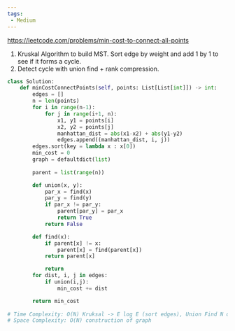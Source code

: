 ```yaml
---
tags:
 - Medium
---
```


https://leetcode.com/problems/min-cost-to-connect-all-points

1. Kruskal Algorithm to build MST. Sort edge by weight and add 1 by 1 to see if it forms a cycle.
2. Detect cycle with union find + rank compression. 

```python
class Solution:
    def minCostConnectPoints(self, points: List[List[int]]) -> int:
        edges = []
        n = len(points)
        for i in range(n-1):
            for j in range(i+1, n):
                x1, y1 = points[i]
                x2, y2 = points[j]
                manhattan_dist = abs(x1-x2) + abs(y1-y2)
                edges.append((manhattan_dist, i, j))
        edges.sort(key = lambda x : x[0])
        min_cost = 0        
        graph = defaultdict(list)
        
        parent = list(range(n))

        def union(x, y):
            par_x = find(x)
            par_y = find(y)
            if par_x != par_y:
                parent[par_y] = par_x
                return True
            return False

        def find(x):
            if parent[x] != x:
                parent[x] = find(parent[x])
            return parent[x]

            return 
        for dist, i, j in edges:
            if union(i,j):
                min_cost += dist

        return min_cost
            
# Time Complexity: O(N) Kruksal -> E log E (sort edges), Union Find N queries, each queries is O(ackerman (N)) which is roughly O(1)
# Space Complexity: O(N) construction of graph
```